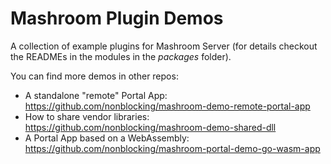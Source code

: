 
# Mashroom Plugin Demos

A collection of example plugins for Mashroom Server (for details checkout the READMEs in the modules in the *packages* folder).

You can find more demos in other repos:

 * A standalone "remote" Portal App: https://github.com/nonblocking/mashroom-demo-remote-portal-app
 * How to share vendor libraries: https://github.com/nonblocking/mashroom-demo-shared-dll
 * A Portal App based on a WebAssembly: https://github.com/nonblocking/mashroom-portal-demo-go-wasm-app
